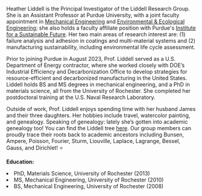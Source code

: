 Heather Liddell is the Principal Investigator of the Liddell Research Group. She is an Assistant Professor at Purdue University, with a joint faculty appointment in [Mechanical Engineering](https://engineering.purdue.edu/ME) and [Environmental & Ecological Engineering](https://engineering.purdue.edu/EEE); she also holds a faculty affiliate position with Purdue's [Institute for a Sustainable Future](https://research.purdue.edu/isf/).   Her two main areas of research interest are:  (1) failure analysis and adhesion in coatings and multi-material systems and (2) manufacturing sustainability, including environmental life cycle assessment.

Prior to joining Purdue in August 2023, Prof. Liddell served as a U.S. Department of Energy contractor, where she worked closely with DOE’s Industrial Efficiency and Decarbonization Office to develop strategies for resource-efficient and decarbonized manufacturing in the United States. Liddell holds BS and MS degrees in mechanical engineering, and a PhD in materials science, all from the University of Rochester. She completed her postdoctoral training at the U.S. Naval Research Laboratory.

Outside of work, Prof. Liddell enjoys spending time with her husband James and their three daughters. Her hobbies include travel, watercolor painting, and genealogy. Speaking of genealogy: lately she’s gotten into academic genealogy too! You can find the Liddell tree [here]( https://academictree.org/etree/tree.php?pid=481349). Our group members can proudly trace their roots back to academic ancestors including Bunsen, Ampere, Poisson, Fourier, Sturm, Liouville, Laplace, Lagrange, Bessel, Gauss, and Dirichlet! :star:

<strong>Education:</strong>
<li>PhD, Materials Science, University of Rochester (2013)</li>
<li>MS, Mechanical Engineering, University of Rochester (2010)</li>
<li>BS, Mechanical Engineering, University of Rochester (2008)</li>


